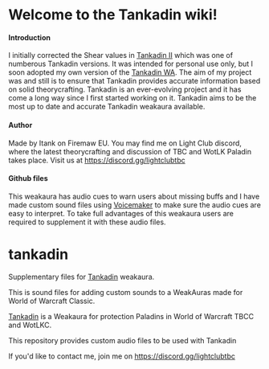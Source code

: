# Welcome to the Tankadin wiki!

#### Introduction
I initially corrected the Shear values in [Tankadin II](https://wago.io/dlM3-FUJ-) which was one of numberous Tankadin versions. It was intended for personal use only, but I soon adopted my own version of the [Tankadin WA](https://wago.io/LxgxT9RDn). The aim of my project was and still is to ensure that Tankadin provides accurate information based on solid theorycrafting. Tankadin is an ever-evolving project and it has come a long way since I first started working on it. Tankadin aims to be the most up to date and accurate Tankadin weakaura available.

#### Author
Made by Itank on Firemaw EU. You may find me on Light Club discord, where the latest theorycrafting and discussion of TBC and WotLK Paladin takes place. Visit us at https://discord.gg/lightclubtbc

#### Github files
This weakaura has audio cues to warn users about missing buffs and I have made custom sound files using [Voicemaker](https://voicemaker.in/) to make sure the audio cues are easy to interpret. To take full advantages of this weakaura users are required to supplement it with these audio files.

# tankadin
Supplementary files for [Tankadin](https://wago.io/tankadin) weakaura.

This is sound files for adding custom sounds to a WeakAuras made for World of Warcraft Classic.

[Tankadin](https://wago.io/tankadin) is a Weakaura for protection Paladins in World of Warcraft TBCC and WotLKC.

This repository provides custom audio files to be used with Tankadin

If you'd like to contact me, join me on https://discord.gg/lightclubtbc
